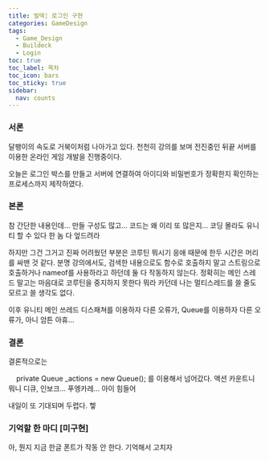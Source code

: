 ```yaml
---
title: 빌덱¦ 로그인 구현
categories: GameDesign
tags:
  - Game_Design
  - Buildeck
  - Login
toc: true
toc_label: 목차
toc_icon: bars
toc_sticky: true
sidebar:
  nav: counts
---
```

### 서론
달팽이의 속도로 거북이처럼 나아가고 있다. 천천히 강의를 보며 전진중인 뒤끝 서버를 이용한 온라인 게임 개발을 진행중이다.

오늘은 로그인 박스를 만들고 서버에 연결하여 아이디와 비밀번호가 정확한지 확인하는 프로세스까지 제작하였다.
### 본론
참 간단한 내용인데... 만들 구성도 많고... 코드는 왜 이리 또 많은지... 코딩 몰라도 유니티 할 수 있다 한 놈 다 엎드려라

하지만 그건 그거고 진짜 어려웠던 부분은 코루틴 뭐시기 응애 때문에 한두 시간은 머리를 싸맨 것 같다. 분명 강의에서도, 검색한 내용으로도 함수로 호출하지 말고 스트링으로 호출하거나 nameof를 사용하라고 하던데 둘 다 작동하지 않는다. 정확히는 메인 스레드 말고는 마음대로 코루틴을 중지하지 못한다 뭐라 카던데 나는 멀티스레드를 쓸 줄도 모르고 쓸 생각도 없다.

이후 유니티 메인 쓰레드 디스패쳐를 이용하자 다른 오류가, Queue를 이용하자 다른 오류가, 아니 암튼 아휴...
### 결론
결론적으로는 

    private Queue<Action> _actions = new Queue<Action>();
를 이용해서 넘어갔다. 액션 카운트니 뭐니 디큐, 인보크... 푸엥카레... 아이 힘들어

내일이 또 기대되며 두렵다. 헿
### 기억할 한 마디 [미구현]
아, 뭔지 지금 한글 폰트가 작동 안 한다. 기억해서 고치자